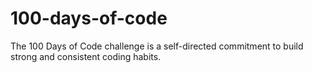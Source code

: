 # 100-days-of-code
The 100 Days of Code challenge is a self-directed commitment to build strong and consistent coding habits.

